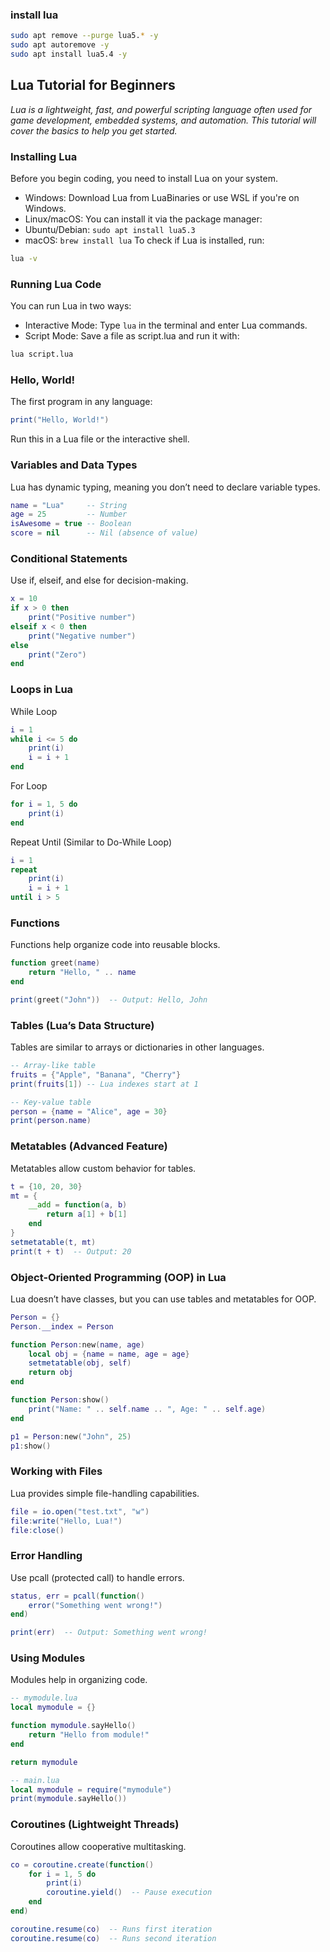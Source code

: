 ### install lua
```bash
sudo apt remove --purge lua5.* -y
sudo apt autoremove -y
sudo apt install lua5.4 -y
```

## Lua Tutorial for Beginners

_Lua is a lightweight, fast, and powerful scripting language often used for game development, embedded systems, and automation. This tutorial will cover the basics to help you get started._

### Installing Lua
Before you begin coding, you need to install Lua on your system.

- Windows: Download Lua from LuaBinaries or use WSL if you're on Windows.
- Linux/macOS: You can install it via the package manager:
- Ubuntu/Debian: `sudo apt install lua5.3`
- macOS: `brew install lua`
To check if Lua is installed, run:

```bash
lua -v
```

### Running Lua Code
You can run Lua in two ways:

- Interactive Mode: Type `lua` in the terminal and enter Lua commands.
- Script Mode: Save a file as script.lua and run it with:
```bash
lua script.lua
```

### Hello, World!
The first program in any language:

```lua
print("Hello, World!")
```
Run this in a Lua file or the interactive shell.

### Variables and Data Types
Lua has dynamic typing, meaning you don’t need to declare variable types.

```lua
name = "Lua"     -- String
age = 25         -- Number
isAwesome = true -- Boolean
score = nil      -- Nil (absence of value)
```

### Conditional Statements
Use if, elseif, and else for decision-making.

```lua
x = 10
if x > 0 then
    print("Positive number")
elseif x < 0 then
    print("Negative number")
else
    print("Zero")
end
```

### Loops in Lua
While Loop
```lua
i = 1
while i <= 5 do
    print(i)
    i = i + 1
end

```

For Loop
```lua
for i = 1, 5 do
    print(i)
end
```

Repeat Until (Similar to Do-While Loop)
```lua
i = 1
repeat
    print(i)
    i = i + 1
until i > 5
```

### Functions
Functions help organize code into reusable blocks.

```lua
function greet(name)
    return "Hello, " .. name
end

print(greet("John"))  -- Output: Hello, John
```

### Tables (Lua’s Data Structure)
Tables are similar to arrays or dictionaries in other languages.

```lua
-- Array-like table
fruits = {"Apple", "Banana", "Cherry"}
print(fruits[1]) -- Lua indexes start at 1

-- Key-value table
person = {name = "Alice", age = 30}
print(person.name)
```

### Metatables (Advanced Feature)
Metatables allow custom behavior for tables.

```lua
t = {10, 20, 30}
mt = {
    __add = function(a, b)
        return a[1] + b[1]
    end
}
setmetatable(t, mt)
print(t + t)  -- Output: 20
```

### Object-Oriented Programming (OOP) in Lua
Lua doesn’t have classes, but you can use tables and metatables for OOP.

```lua
Person = {}
Person.__index = Person

function Person:new(name, age)
    local obj = {name = name, age = age}
    setmetatable(obj, self)
    return obj
end

function Person:show()
    print("Name: " .. self.name .. ", Age: " .. self.age)
end

p1 = Person:new("John", 25)
p1:show()
```

### Working with Files

Lua provides simple file-handling capabilities.

```lua
file = io.open("test.txt", "w")
file:write("Hello, Lua!")
file:close()
```

### Error Handling
Use pcall (protected call) to handle errors.

```lua
status, err = pcall(function()
    error("Something went wrong!")
end)

print(err)  -- Output: Something went wrong!
```

### Using Modules
Modules help in organizing code.

```lua
-- mymodule.lua
local mymodule = {}

function mymodule.sayHello()
    return "Hello from module!"
end

return mymodule
```

```lua
-- main.lua
local mymodule = require("mymodule")
print(mymodule.sayHello())
```

### Coroutines (Lightweight Threads)
Coroutines allow cooperative multitasking.

```lua
co = coroutine.create(function()
    for i = 1, 5 do
        print(i)
        coroutine.yield()  -- Pause execution
    end
end)

coroutine.resume(co)  -- Runs first iteration
coroutine.resume(co)  -- Runs second iteration
``` 